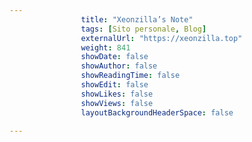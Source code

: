 ---
                title: "Xeonzilla’s Note"
                tags: [Sito personale, Blog]
                externalUrl: "https://xeonzilla.top"
                weight: 841
                showDate: false
                showAuthor: false
                showReadingTime: false
                showEdit: false
                showLikes: false
                showViews: false
                layoutBackgroundHeaderSpace: false
                ---

